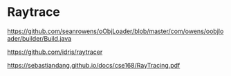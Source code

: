 # Raytrace

https://github.com/seanrowens/oObjLoader/blob/master/com/owens/oobjloader/builder/Build.java

https://github.com/idris/raytracer

https://sebastiandang.github.io/docs/cse168/RayTracing.pdf